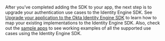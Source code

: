 After you’ve completed adding the SDK to your app, the next step is to upgrade your authentication use cases to the Identity Engine SDK. See [Upgrade your application to the Okta Identity Engine SDK](/docs/guides/oie-upgrade-api-sdk-to-oie-sdk/java/main/) to learn how to map your existing implementations to the Identity Engine SDK. Also, check out the [sample apps](/docs/guides/oie-embedded-common-run-samples) to see working examples of all the supported use cases using the Identity Engine SDK.
